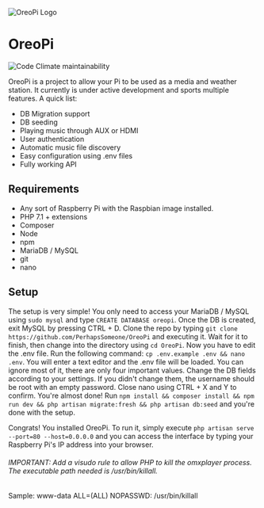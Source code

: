 ![OreoPi Logo](https://i.imgur.com/RL5VTuY.png)
# OreoPi


![Code Climate maintainability](https://img.shields.io/codeclimate/maintainability/PerhapsSomeone/OreoPi.svg)


OreoPi is a project to allow your Pi to be used as a media and weather station. 
It currently is under active development and sports multiple features.
A quick list:
* DB Migration support
* DB seeding
* Playing music through AUX or HDMI
* User authentication
* Automatic music file discovery
* Easy configuration using .env files
* Fully working API

## Requirements
* Any sort of Raspberry Pi with the Raspbian image installed.
* PHP 7.1 + extensions
* Composer
* Node
* npm
* MariaDB / MySQL
* git
* nano

## Setup

The setup is very simple!
You only need to access your MariaDB / MySQL using `sudo mysql` and type `CREATE DATABASE oreopi`.
Once the DB is created, exit MySQL by pressing CTRL + D.
Clone the repo by typing `git clone https://github.com/PerhapsSomeone/OreoPi` and executing it.
Wait for it to finish, then change into the directory using `cd OreoPi`.
Now you have to edit the .env file. Run the following command: `cp .env.example .env && nano .env`.
You will enter a text editor and the .env file will be loaded. You can ignore most of it, there are only four important values.
Change the DB fields according to your settings. If you didn't change them, the username should be root with an empty password. 
Close nano using CTRL + X and Y to confirm.
You're almost done! Run `npm install && composer install && npm run dev && php artisan migrate:fresh && php artisan db:seed` and you're done with the setup.

Congrats! You installed OreoPi.
To run it, simply execute `php artisan serve --port=80 --host=0.0.0.0` and you can access the interface by typing your Raspberry Pi's IP address into your browser.

###### IMPORTANT: Add a visudo rule to allow PHP to kill the omxplayer process. The executable path needed is /usr/bin/killall.
Sample: 
www-data ALL=(ALL) NOPASSWD: /usr/bin/killall
